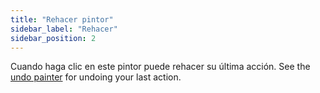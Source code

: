 ```yaml
---
title: "Rehacer pintor"
sidebar_label: "Rehacer"
sidebar_position: 2
---
```


Cuando haga clic en este pintor puede rehacer su última acción. See the [undo painter](undo) for undoing your last action.
